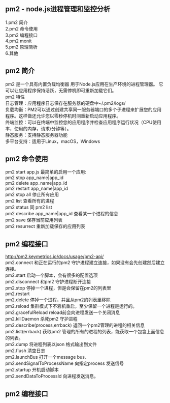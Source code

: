 ## pm2 - node.js进程管理和监控分析
1.pm2 简介  
2.pm2 命令使用  
3.pm2 编程接口  
4.pm2 monit  
5.pm2 原理简析  
6.其他

## pm2 简介 
pm2 是一个具有内置负载均衡器 用于Node.js应用在生产环境的进程管理器。 它可以让应用程序保持活跃，无需停机即可重新加载它们。  
pm2 特性  
日志管理：应用程序日志保存在服务器的硬盘中~/.pm2/logs/  
负载均衡：PM2可以通过创建共享同一服务器端口的多个子进程来扩展您的应用程序。这样做还允许您以零秒停机时间重新启动应用程序。  
终端监控：可以在终端中监控您的应用程序并检查应用程序运行状况（CPU使用率，使用的内存，请求/分钟等）。  
静态服务：支持静态服务器功能  
多平台支持：适用于Linux，macOS，Windows  

## pm2 命令使用
pm2 start app.js  最简单的启用一个应用:  
pm2 stop app_name|app_id    
pm2 delete app_name|app_id  
pm2 restart app_name|app_id  
pm2 stop all  停止所有应用  
pm2 list  查看所有的进程  
pm2 status  同 pm2 list  
pm2 describe app_name|app_id  查看某一个进程的信息  
pm2 save    保存当前应用列表  
pm2 resurrect  重新加载保存的应用列表  

## pm2 编程接口
http://pm2.keymetrics.io/docs/usage/pm2-api/  
pm2.connect 和正在运行的pm2 守护进程建立连接，如果没有会先创建然后建立连接。  
pm2.start 启动一个脚本，会有很多的配置选项  
pm2.disconnect 和pm2 守护进程断开连接  
pm2.stop 停掉一个进程，但是会保留在pm2的列表里  
pm2.restart  
pm2.delete 停掉一个进程，并且从pm2的列表里移除  
pm2.reload 集群模式下不宕机重启，至少保留一个进程是运行的。  
pm2.gracefulReload reload前会向进程发送一个关闭消息  
pm2.killDaemon 杀死pm2 守护进程  
pm2.describe(process,errback)  返回一个pm2管理的进程的相关信息  
pm2.list(errback) 获取pm2 管理的所有的进程的列表，能获取一个包含上面信息的列表。  
pm2.dump 将进程列表以json 格式输出到文件  
pm2.flush 清空日志  
pm2.launchBus 打开一个message bus.  
pm2.sendSignalToProcessName 向指定process 发送信号  
pm2.startup 开机启动脚本  
pm2.sendDataToProcessId 向进程发送消息。  

## pm2 编程接口


